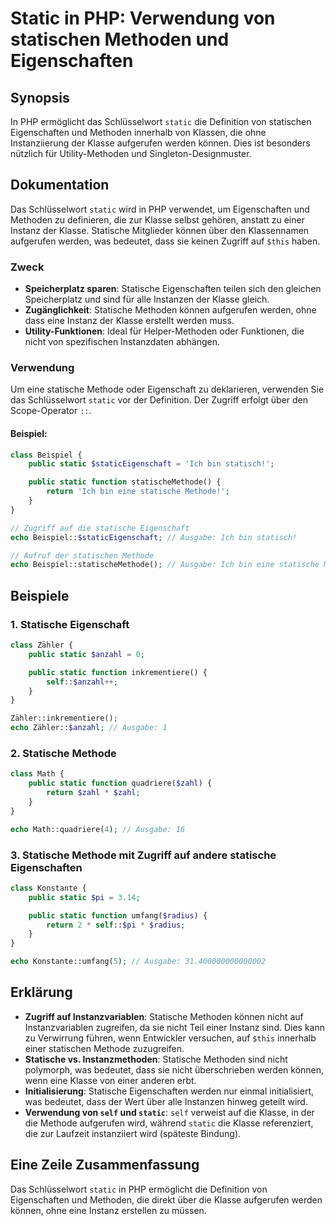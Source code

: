 <!--
Meta Description: # Static in PHP: Verwendung von statischen Methoden und Eigenschaften ## Synopsis In PHP ermöglicht das Schlüsselwort `static` die Definition von stat...
Meta Keywords: statische, static, die, methoden, der
-->

# Static in PHP: Verwendung von statischen Methoden und Eigenschaften

## Synopsis
In PHP ermöglicht das Schlüsselwort `static` die Definition von statischen Eigenschaften und Methoden innerhalb von Klassen, die ohne Instanziierung der Klasse aufgerufen werden können. Dies ist besonders nützlich für Utility-Methoden und Singleton-Designmuster.

## Dokumentation
Das Schlüsselwort `static` wird in PHP verwendet, um Eigenschaften und Methoden zu definieren, die zur Klasse selbst gehören, anstatt zu einer Instanz der Klasse. Statische Mitglieder können über den Klassennamen aufgerufen werden, was bedeutet, dass sie keinen Zugriff auf `$this` haben. 

### Zweck
- **Speicherplatz sparen**: Statische Eigenschaften teilen sich den gleichen Speicherplatz und sind für alle Instanzen der Klasse gleich.
- **Zugänglichkeit**: Statische Methoden können aufgerufen werden, ohne dass eine Instanz der Klasse erstellt werden muss.
- **Utility-Funktionen**: Ideal für Helper-Methoden oder Funktionen, die nicht von spezifischen Instanzdaten abhängen.

### Verwendung
Um eine statische Methode oder Eigenschaft zu deklarieren, verwenden Sie das Schlüsselwort `static` vor der Definition. Der Zugriff erfolgt über den Scope-Operator `::`.

#### Beispiel:
```php
class Beispiel {
    public static $staticEigenschaft = 'Ich bin statisch!';

    public static function statischeMethode() {
        return 'Ich bin eine statische Methode!';
    }
}

// Zugriff auf die statische Eigenschaft
echo Beispiel::$staticEigenschaft; // Ausgabe: Ich bin statisch!

// Aufruf der statischen Methode
echo Beispiel::statischeMethode(); // Ausgabe: Ich bin eine statische Methode!
```

## Beispiele
### 1. Statische Eigenschaft
```php
class Zähler {
    public static $anzahl = 0;

    public static function inkrementiere() {
        self::$anzahl++;
    }
}

Zähler::inkrementiere();
echo Zähler::$anzahl; // Ausgabe: 1
```

### 2. Statische Methode
```php
class Math {
    public static function quadriere($zahl) {
        return $zahl * $zahl;
    }
}

echo Math::quadriere(4); // Ausgabe: 16
```

### 3. Statische Methode mit Zugriff auf andere statische Eigenschaften
```php
class Konstante {
    public static $pi = 3.14;

    public static function umfang($radius) {
        return 2 * self::$pi * $radius;
    }
}

echo Konstante::umfang(5); // Ausgabe: 31.400000000000002
```

## Erklärung
- **Zugriff auf Instanzvariablen**: Statische Methoden können nicht auf Instanzvariablen zugreifen, da sie nicht Teil einer Instanz sind. Dies kann zu Verwirrung führen, wenn Entwickler versuchen, auf `$this` innerhalb einer statischen Methode zuzugreifen.
- **Statische vs. Instanzmethoden**: Statische Methoden sind nicht polymorph, was bedeutet, dass sie nicht überschrieben werden können, wenn eine Klasse von einer anderen erbt.
- **Initialisierung**: Statische Eigenschaften werden nur einmal initialisiert, was bedeutet, dass der Wert über alle Instanzen hinweg geteilt wird.
- **Verwendung von `self` und `static`**: `self` verweist auf die Klasse, in der die Methode aufgerufen wird, während `static` die Klasse referenziert, die zur Laufzeit instanziiert wird (späteste Bindung).

## Eine Zeile Zusammenfassung
Das Schlüsselwort `static` in PHP ermöglicht die Definition von Eigenschaften und Methoden, die direkt über die Klasse aufgerufen werden können, ohne eine Instanz erstellen zu müssen.